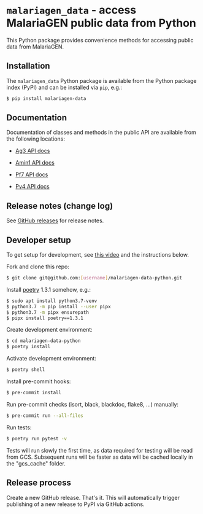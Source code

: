 # `malariagen_data` - access MalariaGEN public data from Python

This Python package provides convenience methods for accessing public
data from MalariaGEN.


## Installation

The `malariagen_data` Python package is available from the Python
package index (PyPI) and can be installed via `pip`, e.g.:

```bash
$ pip install malariagen-data
```


## Documentation

Documentation of classes and methods in the public API are available
from the following locations:

* [Ag3 API
  docs](https://malariagen.github.io/vector-data/ag3/api.html)

* [Amin1 API
  docs](https://malariagen.github.io/vector-data/amin1/api.html)

* [Pf7 API
  docs](https://malariagen.github.io/parasite-data/pf7/api.html)

* [Pv4 API
  docs](https://malariagen.github.io/parasite-data/pv4/api.html)


## Release notes (change log)

See [GitHub releases](https://github.com/malariagen/malariagen-data-python/releases)
for release notes.


## Developer setup

To get setup for development, see [this
video](https://youtu.be/QniQi-Hoo9A) and the instructions below.

Fork and clone this repo:

```bash
$ git clone git@github.com:[username]/malariagen-data-python.git
```

Install [poetry](https://python-poetry.org/docs/#installation) 1.3.1 somehow, e.g.:

```bash
$ sudo apt install python3.7-venv
$ python3.7 -m pip install --user pipx
$ python3.7 -m pipx ensurepath
$ pipx install poetry==1.3.1
```

Create development environment:

```bash
$ cd malariagen-data-python
$ poetry install
```

Activate development environment:

```bash
$ poetry shell
```

Install pre-commit hooks:

```bash
$ pre-commit install
```

Run pre-commit checks (isort, black, blackdoc, flake8, ...) manually:

```bash
$ pre-commit run --all-files
```

Run tests:

```bash
$ poetry run pytest -v
```

Tests will run slowly the first time, as data required for testing
will be read from GCS. Subsequent runs will be faster as data will be
cached locally in the "gcs_cache" folder.


## Release process

Create a new GitHub release. That's it. This will automatically
trigger publishing of a new release to PyPI via GitHub actions.

